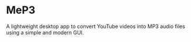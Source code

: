 # MeP3
A lightweight desktop app to convert YouTube videos into MP3 audio files using a simple and modern GUI.
